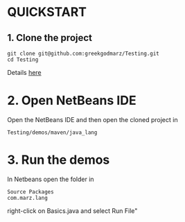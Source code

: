 # QUICKSTART

## 1. Clone the project
```
git clone git@github.com:greekgodmarz/Testing.git
cd Testing
```
Details [here](HOWTO.md)

# 2. Open NetBeans IDE
Open the NetBeans IDE and then open the cloned project in 
```
Testing/demos/maven/java_lang
```

# 3. Run the demos
In Netbeans open the folder in 
```
Source Packages
com.marz.lang
```
right-click on Basics.java and select Run File"
